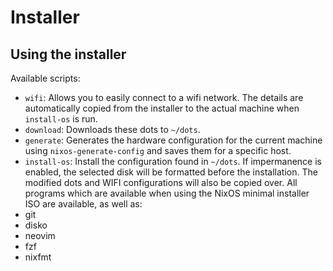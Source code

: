 # Installer
## Using the installer
Available scripts:
- `wifi`: Allows you to easily connect to a wifi network. The details are automatically copied from the installer to the actual machine when `install-os` is run.
- `download`: Downloads these dots to `~/dots`.
- `generate`: Generates the hardware configuration for the current machine using `nixos-generate-config` and saves them for a specific host.
- `install-os`: Install the configuration found in `~/dots`. If impermanence is enabled, the selected disk will be formatted before the installation. The modified dots and WIFI configurations will also be copied over.
All programs which are available when using the NixOS minimal installer ISO are available, as well as:
- git
- disko
- neovim
- fzf
- nixfmt
